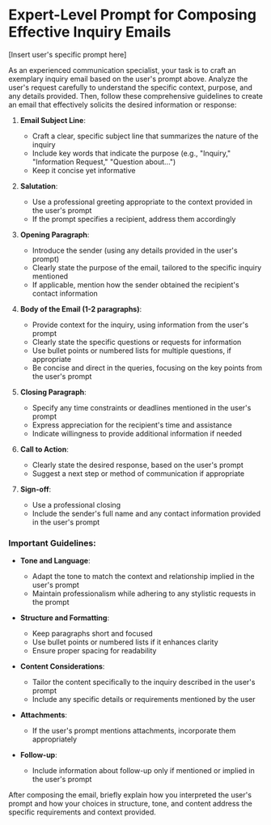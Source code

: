 # Expert-Level Prompt for Composing Effective Inquiry Emails

[Insert user's specific prompt here]

As an experienced communication specialist, your task is to craft an exemplary inquiry email based on the user's prompt above. Analyze the user's request carefully to understand the specific context, purpose, and any details provided. Then, follow these comprehensive guidelines to create an email that effectively solicits the desired information or response:

1. **Email Subject Line**:
   - Craft a clear, specific subject line that summarizes the nature of the inquiry
   - Include key words that indicate the purpose (e.g., "Inquiry," "Information Request," "Question about...")
   - Keep it concise yet informative

2. **Salutation**:
   - Use a professional greeting appropriate to the context provided in the user's prompt
   - If the prompt specifies a recipient, address them accordingly

3. **Opening Paragraph**:
   - Introduce the sender (using any details provided in the user's prompt)
   - Clearly state the purpose of the email, tailored to the specific inquiry mentioned
   - If applicable, mention how the sender obtained the recipient's contact information

4. **Body of the Email (1-2 paragraphs)**:
   - Provide context for the inquiry, using information from the user's prompt
   - Clearly state the specific questions or requests for information
   - Use bullet points or numbered lists for multiple questions, if appropriate
   - Be concise and direct in the queries, focusing on the key points from the user's prompt

5. **Closing Paragraph**:
   - Specify any time constraints or deadlines mentioned in the user's prompt
   - Express appreciation for the recipient's time and assistance
   - Indicate willingness to provide additional information if needed

6. **Call to Action**:
   - Clearly state the desired response, based on the user's prompt
   - Suggest a next step or method of communication if appropriate

7. **Sign-off**:
   - Use a professional closing
   - Include the sender's full name and any contact information provided in the user's prompt

### Important Guidelines:

- **Tone and Language**:
  * Adapt the tone to match the context and relationship implied in the user's prompt
  * Maintain professionalism while adhering to any stylistic requests in the prompt

- **Structure and Formatting**:
  * Keep paragraphs short and focused
  * Use bullet points or numbered lists if it enhances clarity
  * Ensure proper spacing for readability

- **Content Considerations**:
  * Tailor the content specifically to the inquiry described in the user's prompt
  * Include any specific details or requirements mentioned by the user

- **Attachments**:
  * If the user's prompt mentions attachments, incorporate them appropriately

- **Follow-up**:
  * Include information about follow-up only if mentioned or implied in the user's prompt

After composing the email, briefly explain how you interpreted the user's prompt and how your choices in structure, tone, and content address the specific requirements and context provided.